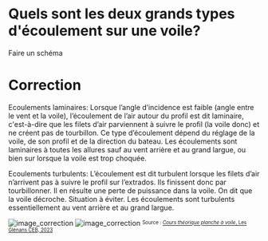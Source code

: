 ﻿# Quels sont les deux grands types d'écoulement sur une voile?
Faire un schéma

# Correction

Ecoulements laminaires:
Lorsque l’angle d’incidence est faible (angle entre le vent et la voile), l’écoulement de l’air autour du profil est dit laminaire, c'est-à-dire que les filets d’air parviennent à suivre le profil (la voile donc) et ne créent pas de tourbillon. Ce type d’écoulement dépend du réglage de la voile, de son profil et de la direction du bateau. Les écoulements sont laminaires à toutes les allures sauf au vent arrière et au grand largue, ou bien sur lorsque la voile est trop choquée.


Ecoulements turbulents:
L’écoulement est dit turbulent lorsque les filets d’air n’arrivent pas à suivre le profil sur l’extrados. Ils finissent donc par tourbillonner. Il en résulte une perte de puissance dans la voile. On dit que la voile décroche. Situation à éviter. Les écoulements sont turbulents essentiellement au vent arrière et au grand largue.

![image_correction](./images/ecoulements_laminaires.png)
![image_correction](./images/ecoulements_turbulants.png)
<sup><sub>Source : [*Cours théorique planche à voile*, Les Glénans CEB, 2023](https://encadrementbenevole.glenans.asso.fr/wp-content/uploads/2023/07/Cours-theorique-PAV-Version-1.pdf) </sub></sup>